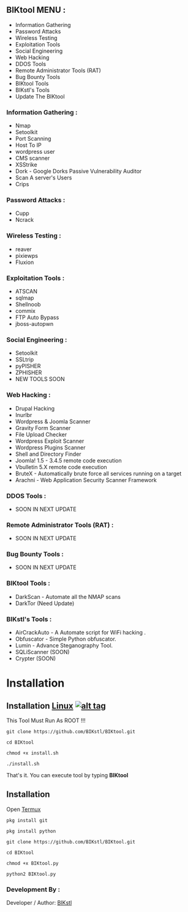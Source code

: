 
## BIKtool MENU :

- Information Gathering
- Password Attacks
- Wireless Testing
- Exploitation Tools
- Social Engineering
- Web Hacking
- DDOS Tools
- Remote Administrator Tools (RAT)
- Bug Bounty Tools
- BIKtool Tools
- BIKstl's Tools
- Update The BIKtool

### Information Gathering :

- Nmap
- Setoolkit
- Port Scanning
- Host To IP
- wordpress user
- CMS scanner
- XSStrike
- Dork - Google Dorks Passive Vulnerability Auditor
- Scan A server's Users
- Crips

### Password Attacks :

- Cupp
- Ncrack

### Wireless Testing :

- reaver
- pixiewps
- Fluxion

### Exploitation Tools :

- ATSCAN
- sqlmap
- Shellnoob
- commix
- FTP Auto Bypass
- jboss-autopwn

### Social Engineering :

- Setoolkit
- SSLtrip
- pyPISHER
- ZPHISHER
- NEW TOOLS SOON

### Web Hacking :

- Drupal Hacking
- Inurlbr
- Wordpress & Joomla Scanner
- Gravity Form Scanner
- File Upload Checker
- Wordpress Exploit Scanner
- Wordpress Plugins Scanner
- Shell and Directory Finder
- Joomla! 1.5 - 3.4.5 remote code execution
- Vbulletin 5.X remote code execution
- BruteX - Automatically brute force all services running on a target
- Arachni - Web Application Security Scanner Framework

### DDOS Tools :

- SOON IN NEXT UPDATE

### Remote Administrator Tools (RAT) :

- SOON IN NEXT UPDATE

### Bug Bounty Tools :

* SOON IN NEXT UPDATE

### BIKtool Tools :

* DarkScan - Automate all the NMAP scans
* DarkTor (Need Update)

### BIKstl's Tools :

* AirCrackAuto - A Automate script for WiFi hacking .
* Obfuscator - Simple Python obfuscator.
* Lumin - Advance Steganography Tool.
* SQLiScanner (SOON)
* Crypter (SOON)


# Installation

## Installation [Linux](https://wikipedia.org/wiki/Linux) [![alt tag](http://icons.iconarchive.com/icons/dakirby309/simply-styled/32/OS-Linux-icon.png)](https://fr.wikipedia.org/wiki/Linux)

This Tool Must Run As ROOT !!!

`git clone https://github.com/BIKstl/BIKtool.git`

`cd BIKtool`

`chmod +x install.sh`

`./install.sh`

That's it. You can execute tool by typing **BIKtool**

## Installation

Open [Termux](https://play.google.com/store/apps/details?id=com.termux)

`pkg install git`

`pkg install python`

`git clone https://github.com/BIKstl/BIKtool.git`

`cd BIKtool`

`chmod +x BIKtool.py`

`python2 BIKtool.py`

### Development By :

Developer / Author: [BIKstl](https://github.com/BIKstl)
